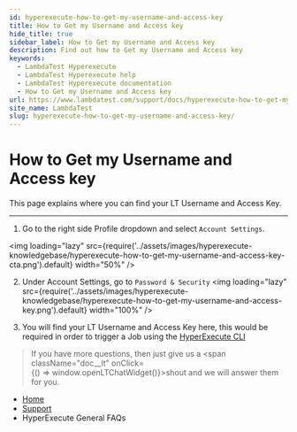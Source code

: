 ```yaml
---
id: hyperexecute-how-to-get-my-username-and-access-key
title: How to Get my Username and Access key
hide_title: true
sidebar_label: How to Get my Username and Access key
description: Find out how to Get my Username and Access key
keywords:
  - LambdaTest Hyperexecute
  - LambdaTest Hyperexecute help
  - LambdaTest Hyperexecute documentation
  - How to Get my Username and Access key
url: https://www.lambdatest.com/support/docs/hyperexecute-how-to-get-my-username-and-access-key/
site_name: LambdaTest
slug: hyperexecute-how-to-get-my-username-and-access-key/
---
```


<script type="application/ld+json"
      dangerouslySetInnerHTML={{ __html: JSON.stringify({
       "@context": "https://schema.org",
        "@type": "BreadcrumbList",
        "itemListElement": [{
          "@type": "ListItem",
          "position": 1,
          "name": "Home",
          "item": "https://www.lambdatest.com"
        },{
          "@type": "ListItem",
          "position": 2,
          "name": "Support",
          "item": "https://www.lambdatest.com/support/docs/"
        },{
          "@type": "ListItem",
          "position": 3,
          "name": "Integrations",
          "item": "https://www.lambdatest.com/support/docs/hyperexecute-how-to-get-my-username-and-access-key/"
        }]
      })
    }}
></script>

# How to Get my Username and Access key

This page explains where you can find your LT Username and Access Key. 
***


1. Go to the right side Profile dropdown and select `Account Settings`.

<img loading="lazy" src={require('../assets/images/hyperexecute-knowledgebase/hyperexecute-how-to-get-my-username-and-access-key-cta.png').default} width="50%" />



2. Under Account Settings, go to `Password & Security`
  <img loading="lazy" src={require('../assets/images/hyperexecute-knowledgebase/hyperexecute-how-to-get-my-username-and-access-key.png').default} width="100%" />


3. You will find your LT Username and Access Key here, this would be required in order to trigger a Job using the [HyperExecute CLI](/support/docs/hyperexecute-cli-run-tests-on-hyperexecute-grid/)




>If you have more questions, then just give us a <span className="doc__lt" onClick={() => window.openLTChatWidget()}>shout</span> and we will answer them for you.

<nav aria-label="breadcrumbs">
  <ul className="breadcrumbs">
    <li className="breadcrumbs__item">
      <a className="breadcrumbs__link" target="_self" href="https://www.lambdatest.com">
        Home
      </a>
    </li>
    <li className="breadcrumbs__item">
      <a className="breadcrumbs__link" target="_self" href="https://www.lambdatest.com/support/docs/">
        Support
      </a>
    </li>
    <li className="breadcrumbs__item breadcrumbs__item--active">
      <span className="breadcrumbs__link">
       HyperExecute General FAQs
      </span>
    </li>
  </ul>
</nav>
